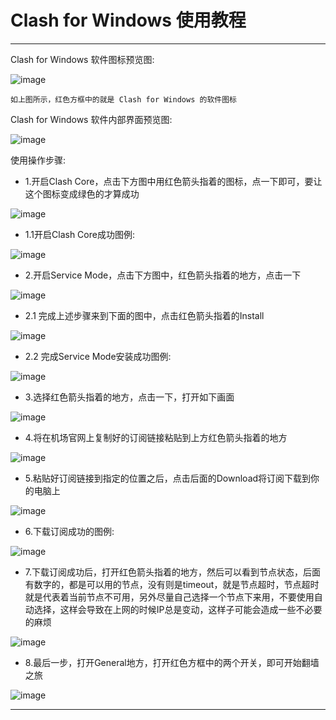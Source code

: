 # Clash for Windows 使用教程

----------------------

Clash for Windows 软件图标预览图:

![image](/picture/中文版机场帮助文档/60.png)

    如上图所示，红色方框中的就是 Clash for Windows 的软件图标

Clash for Windows 软件内部界面预览图:

![image](/picture/中文版机场帮助文档/61.png)

使用操作步骤:

- 1.开启Clash Core，点击下方图中用红色箭头指着的图标，点一下即可，要让这个图标变成绿色的才算成功

![image](/picture/中文版机场帮助文档/62.png)

- 1.1开启Clash Core成功图例:

![image](/picture/中文版机场帮助文档/63.png)

- 2.开启Service Mode，点击下方图中，红色箭头指着的地方，点击一下

![image](/picture/中文版机场帮助文档/64.png)

- 2.1 完成上述步骤来到下面的图中，点击红色箭头指着的Install

![image](/picture/中文版机场帮助文档/65.png)

- 2.2 完成Service Mode安装成功图例:

![image](/picture/中文版机场帮助文档/66.png)

- 3.选择红色箭头指着的地方，点击一下，打开如下画面

![image](/picture/中文版机场帮助文档/67.png)

- 4.将在机场官网上复制好的订阅链接粘贴到上方红色箭头指着的地方

![image](/picture/中文版机场帮助文档/68.png)

- 5.粘贴好订阅链接到指定的位置之后，点击后面的Download将订阅下载到你的电脑上

![image](/picture/中文版机场帮助文档/69.png)

- 6.下载订阅成功的图例:

![image](/picture/中文版机场帮助文档/70.png)

- 7.下载订阅成功后，打开红色箭头指着的地方，然后可以看到节点状态，后面有数字的，都是可以用的节点，没有则是timeout，就是节点超时，节点超时就是代表着当前节点不可用，另外尽量自己选择一个节点下来用，不要使用自动选择，这样会导致在上网的时候IP总是变动，这样子可能会造成一些不必要的麻烦

![image](/picture/中文版机场帮助文档/71.png)

- 8.最后一步，打开General地方，打开红色方框中的两个开关，即可开始翻墙之旅

![image](/picture/中文版机场帮助文档/72.png)

----------------------